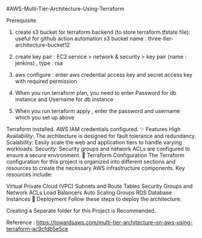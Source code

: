 #AWS-Multi-Tier-Architecture-Using-Terraform

Prerequisite

1. create s3 bucket for terraform backend (to store terraform.tfstate file): useful for github action automation s3 bucket name : three-tier-architecture-bucket12

2. create key pair : EC2 service > network & security > key pair (name : jenkins) , type : rsa

3. aws configure : enter aws credential access key and secret access key with required permission
4. When you run terraform plan, you need to enter Password for db instance and Username for db instance
5. When you run terraform apply , enter the password and username which you set up above

Terraform installed.
AWS IAM credentials configured.
✨ Features
High Availability: The architecture is designed for fault tolerance and redundancy.
Scalability: Easily scale the web and application tiers to handle varying workloads.
Security: Security groups and network ACLs are configured to ensure a secure environment.
🔧 Terraform Configuration
The Terraform configuration for this project is organized into different sections and resources to create the necessary AWS infrastructure components. Key resources include:

Virtual Private Cloud (VPC)
Subnets and Route Tables
Security Groups and Network ACLs
Load Balancers
Auto Scaling Groups
RDS Database Instances
🚀 Deployment
Follow these steps to deploy the architecture:

Creating a Separate folder for this Project is Recommended.

Reference  : https://towardsaws.com/multi-tier-architecture-on-aws-using-terraform-ac9cfdb5e5ce
